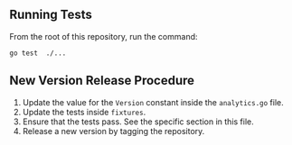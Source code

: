 ## Running Tests

From the root of this repository, run the command:

```console
go test  ./...
```

## New Version Release Procedure

1. Update the value for the `Version` constant inside the `analytics.go` file.
2. Update the tests inside `fixtures`.
3. Ensure that the tests pass. See the specific section in this file.
4. Release a new version by tagging the repository.
